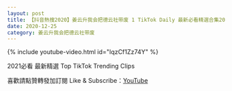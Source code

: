 ```yaml
---
layout: post
title: 【抖音熱搜2020】姜云升我会把德云社带废 1 TikTok Daily 最新必看精選合集2020 12 25
date: 2020-12-25
category: 姜云升我会把德云社带废
---
```


{% include youtube-video.html id="IqzCf1Zz74Y" %}

2021必看 最新精選 Top TikTok Trending Clips

喜歡請點贊轉發加訂閱 Like & Subscribe：[YouTube](https://www.youtube.com/channel/UCAoR7VcanIPd04uEq_GIylA/videos)

